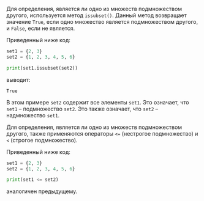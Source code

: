 

Для определения, является ли одно из множеств подмножеством другого, используется метод `issubset()`. Данный метод возвращает значение `True`, если одно множество является подмножеством другого, и `False`, если не является.

Приведенный ниже код:

```python
set1 = {2, 3}
set2 = {1, 2, 3, 4, 5, 6}

print(set1.issubset(set2))
```

выводит:

```no-highlight
True
```

В этом примере `set2` содержит все элементы `set1`. Это означает, что `set1` – подмно­жество `set2`. Это также означает, что `set2` – надмножество `set1`.

Для определения, является ли одно из множеств подмножеством другого, также применяются операторы `<=` (нестрогое подмножество) и `<` (строгое подмножество).

Приведенный ниже код:

```python
set1 = {2, 3}
set2 = {1, 2, 3, 4, 5, 6}

print(set1 <= set2)
```

аналогичен предыдущему.
